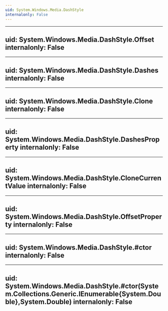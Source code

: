 ```yaml
---
uid: System.Windows.Media.DashStyle
internalonly: False
---
```


---
uid: System.Windows.Media.DashStyle.Offset
internalonly: False
---

---
uid: System.Windows.Media.DashStyle.Dashes
internalonly: False
---

---
uid: System.Windows.Media.DashStyle.Clone
internalonly: False
---

---
uid: System.Windows.Media.DashStyle.DashesProperty
internalonly: False
---

---
uid: System.Windows.Media.DashStyle.CloneCurrentValue
internalonly: False
---

---
uid: System.Windows.Media.DashStyle.OffsetProperty
internalonly: False
---

---
uid: System.Windows.Media.DashStyle.#ctor
internalonly: False
---

---
uid: System.Windows.Media.DashStyle.#ctor(System.Collections.Generic.IEnumerable{System.Double},System.Double)
internalonly: False
---
